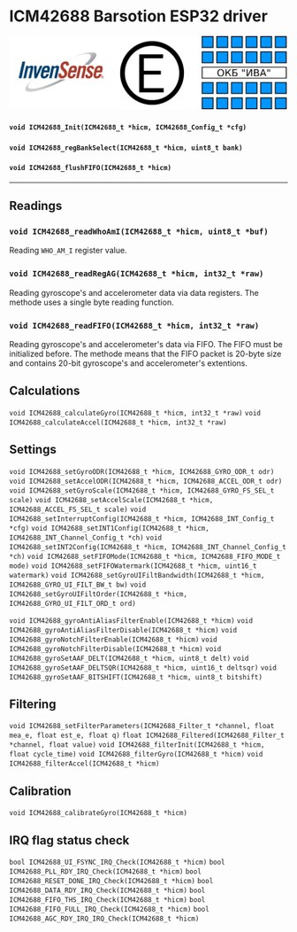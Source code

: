 # ICM42688 Barsotion ESP32 driver
![image info](./docs/pic3.png)

#### ``void ICM42688_Init(ICM42688_t *hicm, ICM42688_Config_t *cfg)``
#### ``void ICM42688_regBankSelect(ICM42688_t *hicm, uint8_t bank)``
#### ``void ICM42688_flushFIFO(ICM42688_t *hicm)``
-----------
## Readings
### ``void ICM42688_readWhoAmI(ICM42688_t *hicm, uint8_t *buf)``
Reading ``WHO_AM_I`` register value.
### ``void ICM42688_readRegAG(ICM42688_t *hicm, int32_t *raw)``
Reading gyroscope's and accelerometer data via data registers. The methode uses a single byte reading function.
### ``void ICM42688_readFIFO(ICM42688_t *hicm, int32_t *raw)``
Reading gyroscope's and accelerometer's data via FIFO. The FIFO must be initialized before. The methode means that the FIFO packet is 20-byte size and contains 20-bit gyroscope's and accelerometer's extentions.

## Calculations
``void ICM42688_calculateGyro(ICM42688_t *hicm, int32_t *raw)``
``void ICM42688_calculateAccel(ICM42688_t *hicm, int32_t *raw)``

## Settings
``void ICM42688_setGyroODR(ICM42688_t *hicm, ICM42688_GYRO_ODR_t odr)``
``void ICM42688_setAccelODR(ICM42688_t *hicm, ICM42688_ACCEL_ODR_t odr)``
``void ICM42688_setGyroScale(ICM42688_t *hicm, ICM42688_GYRO_FS_SEL_t scale)``
``void ICM42688_setAccelScale(ICM42688_t *hicm, ICM42688_ACCEL_FS_SEL_t scale)``
``void ICM42688_setInterruptConfig(ICM42688_t *hicm, ICM42688_INT_Config_t *cfg)``
``void ICM42688_setINT1Config(ICM42688_t *hicm, ICM42688_INT_Channel_Config_t *ch)``
``void ICM42688_setINT2Config(ICM42688_t *hicm, ICM42688_INT_Channel_Config_t *ch)``
``void ICM42688_setFIFOMode(ICM42688_t *hicm, ICM42688_FIFO_MODE_t mode)``
``void ICM42688_setFIFOWatermark(ICM42688_t *hicm, uint16_t watermark)``
``void ICM42688_setGyroUIFiltBandwidth(ICM42688_t *hicm, ICM42688_GYRO_UI_FILT_BW_t bw)``
``void ICM42688_setGyroUIFiltOrder(ICM42688_t *hicm, ICM42688_GYRO_UI_FILT_ORD_t ord)``

``void ICM42688_gyroAntiAliasFilterEnable(ICM42688_t *hicm)``
``void ICM42688_gyroAntiAliasFilterDisable(ICM42688_t *hicm)``
``void ICM42688_gyroNotchFilterEnable(ICM42688_t *hicm)``
``void ICM42688_gyroNotchFilterDisable(ICM42688_t *hicm)``
``void ICM42688_gyroSetAAF_DELT(ICM42688_t *hicm, uint8_t delt)``
``void ICM42688_gyroSetAAF_DELTSQR(ICM42688_t *hicm, uint16_t deltsqr)``
``void ICM42688_gyroSetAAF_BITSHIFT(ICM42688_t *hicm, uint8_t bitshift)``

## Filtering
``void ICM42688_setFilterParameters(ICM42688_Filter_t *channel, float mea_e, float est_e, float q)``
``float ICM42688_Filtered(ICM42688_Filter_t *channel, float value)``
``void ICM42688_filterInit(ICM42688_t *hicm, float cycle_time)``
``void ICM42688_filterGyro(ICM42688_t *hicm)``
``void ICM42688_filterAccel(ICM42688_t *hicm)``

## Calibration
``void ICM42688_calibrateGyro(ICM42688_t *hicm)``

## IRQ flag status check
``bool ICM42688_UI_FSYNC_IRQ_Check(ICM42688_t *hicm)``
``bool ICM42688_PLL_RDY_IRQ_Check(ICM42688_t *hicm)``
``bool ICM42688_RESET_DONE_IRQ_Check(ICM42688_t *hicm)``
``bool ICM42688_DATA_RDY_IRQ_Check(ICM42688_t *hicm)``
``bool ICM42688_FIFO_THS_IRQ_Check(ICM42688_t *hicm)``
``bool ICM42688_FIFO_FULL_IRQ_Check(ICM42688_t *hicm)``
``bool ICM42688_AGC_RDY_IRQ_IRQ_Check(ICM42688_t *hicm)``
